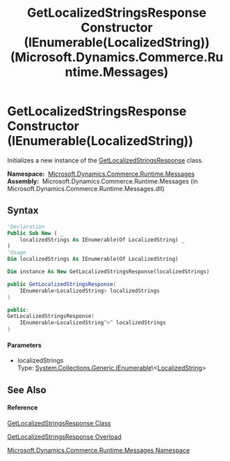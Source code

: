 ﻿---
title: GetLocalizedStringsResponse Constructor (IEnumerable(LocalizedString)) (Microsoft.Dynamics.Commerce.Runtime.Messages)
TOCTitle: GetLocalizedStringsResponse Constructor (IEnumerable(LocalizedString))
ms:assetid: M:Microsoft.Dynamics.Commerce.Runtime.Messages.GetLocalizedStringsResponse.#ctor(System.Collections.Generic.IEnumerable{Microsoft.Dynamics.Commerce.Runtime.DataModel.LocalizedString})
ms:mtpsurl: https://technet.microsoft.com/en-us/library/microsoft.dynamics.commerce.runtime.messages.getlocalizedstringsresponse.getlocalizedstringsresponse(v=AX.60)
ms:contentKeyID: 62215073
ms.date: 05/18/2015
mtps_version: v=AX.60
dev_langs:
- vb
- csharp
- c++
---

# GetLocalizedStringsResponse Constructor (IEnumerable(LocalizedString))

Initializes a new instance of the [GetLocalizedStringsResponse](getlocalizedstringsresponse-class-microsoft-dynamics-commerce-runtime-messages.md) class.

**Namespace:**  [Microsoft.Dynamics.Commerce.Runtime.Messages](microsoft-dynamics-commerce-runtime-messages-namespace.md)  
**Assembly:**  Microsoft.Dynamics.Commerce.Runtime.Messages (in Microsoft.Dynamics.Commerce.Runtime.Messages.dll)

## Syntax

``` vb
'Declaration
Public Sub New ( _
    localizedStrings As IEnumerable(Of LocalizedString) _
)
'Usage
Dim localizedStrings As IEnumerable(Of LocalizedString)

Dim instance As New GetLocalizedStringsResponse(localizedStrings)
```

``` csharp
public GetLocalizedStringsResponse(
    IEnumerable<LocalizedString> localizedStrings
)
```

``` c++
public:
GetLocalizedStringsResponse(
    IEnumerable<LocalizedString^>^ localizedStrings
)
```

#### Parameters

  - localizedStrings  
    Type: [System.Collections.Generic.IEnumerable](https://technet.microsoft.com/en-us/library/9eekhta0\(v=ax.60\))\<[LocalizedString](localizedstring-class-microsoft-dynamics-commerce-runtime-datamodel.md)\>  

## See Also

#### Reference

[GetLocalizedStringsResponse Class](getlocalizedstringsresponse-class-microsoft-dynamics-commerce-runtime-messages.md)

[GetLocalizedStringsResponse Overload](getlocalizedstringsresponse-constructor-microsoft-dynamics-commerce-runtime-messages.md)

[Microsoft.Dynamics.Commerce.Runtime.Messages Namespace](microsoft-dynamics-commerce-runtime-messages-namespace.md)


